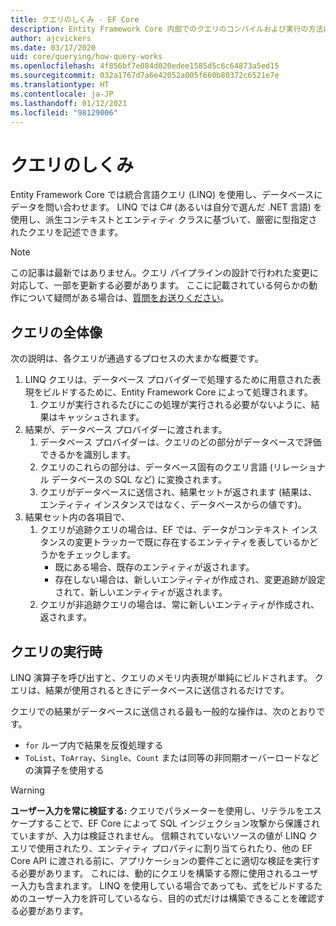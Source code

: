 ```yaml
---
title: クエリのしくみ - EF Core
description: Entity Framework Core 内部でのクエリのコンパイルおよび実行の方法に関する一般的な情報
author: ajcvickers
ms.date: 03/17/2020
uid: core/querying/how-query-works
ms.openlocfilehash: 4f856bf7e084d020edee1585d5c6c64873a5ed15
ms.sourcegitcommit: 032a1767d7a6e42052a005f660b80372c6521e7e
ms.translationtype: HT
ms.contentlocale: ja-JP
ms.lasthandoff: 01/12/2021
ms.locfileid: "98129006"
---
```

# <a name="how-queries-work"></a>クエリのしくみ

Entity Framework Core では統合言語クエリ (LINQ) を使用し、データベースにデータを問い合わせます。 LINQ では C# (あるいは自分で選んだ .NET 言語) を使用し、派生コンテキストとエンティティ クラスに基づいて、厳密に型指定されたクエリを記述できます。

> [!NOTE]
> この記事は最新ではありません。クエリ パイプラインの設計で行われた変更に対応して、一部を更新する必要があります。 ここに記載されている何らかの動作について疑問がある場合は、[質問をお送りください](https://github.com/dotnet/efcore/issues/new/choose)。

## <a name="the-life-of-a-query"></a>クエリの全体像

次の説明は、各クエリが通過するプロセスの大まかな概要です。

1. LINQ クエリは、データベース プロバイダーで処理するために用意された表現をビルドするために、Entity Framework Core によって処理されます。
   1. クエリが実行されるたびにこの処理が実行される必要がないように、結果はキャッシュされます。
2. 結果が、データベース プロバイダーに渡されます。
   1. データベース プロバイダーは、クエリのどの部分がデータベースで評価できるかを識別します。
   2. クエリのこれらの部分は、データベース固有のクエリ言語 (リレーショナル データベースの SQL など) に変換されます。
   3. クエリがデータべースに送信され、結果セットが返されます (結果は、エンティティ インスタンスではなく、データベースからの値です)。
3. 結果セット内の各項目で、
   1. クエリが追跡クエリの場合は、EF では、データがコンテキスト インスタンスの変更トラッカーで既に存在するエンティティを表しているかどうかをチェックします。
      * 既にある場合、既存のエンティティが返されます。
      * 存在しない場合は、新しいエンティティが作成され、変更追跡が設定されて、新しいエンティティが返されます。
   2. クエリが非追跡クエリの場合は、常に新しいエンティティが作成され、返されます。

## <a name="when-queries-are-executed"></a>クエリの実行時

LINQ 演算子を呼び出すと、クエリのメモリ内表現が単純にビルドされます。 クエリは、結果が使用されるときにデータベースに送信されるだけです。

クエリでの結果がデータベースに送信される最も一般的な操作は、次のとおりです。

* `for` ループ内で結果を反復処理する
* `ToList`、`ToArray`、`Single`、`Count` または同等の非同期オーバーロードなどの演算子を使用する

> [!WARNING]
> **ユーザー入力を常に検証する:** クエリでパラメーターを使用し、リテラルをエスケープすることで、EF Core によって SQL インジェクション攻撃から保護されていますが、入力は検証されません。 信頼されていないソースの値が LINQ クエリで使用されたり、エンティティ プロパティに割り当てられたり、他の EF Core API に渡される前に、アプリケーションの要件ごとに適切な検証を実行する必要があります。 これには、動的にクエリを構築する際に使用されるユーザー入力も含まれます。 LINQ を使用している場合であっても、式をビルドするためのユーザー入力を許可しているなら、目的の式だけは構築できることを確認する必要があります。
